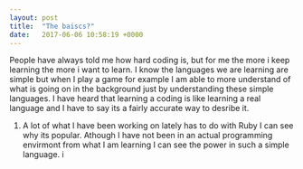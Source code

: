 ```yaml
---
layout: post
title:  "The baiscs?"
date:   2017-06-06 10:58:19 +0000
---
```


People have always told me how hard coding is, but for me the more i keep learning the more i want to learn. I know the languages we are learning are simple but when I play a game for example I am able to more understand of what is going on in the background just by understanding these simple languages. I have heard that learning a coding is like learning a real language and I have to say its a fairly accurate way to desribe it.
1. A lot of what I have been working on lately has to do with Ruby I can see why its popular. Athough I have not been in an actual programming envirmont from what I am learning I can see the power in such a simple language. i
